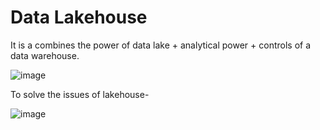 # Data Lakehouse 

It is a combines the power of data lake + analytical power + controls of a data warehouse.

![image](https://github.com/shekharbiswas/Databricks/assets/32758439/64068f1b-9ab5-4917-9232-fcdf6221166e)


To solve the issues of lakehouse-

![image](https://github.com/shekharbiswas/Databricks/assets/32758439/f761d6bc-ba30-4607-b94d-6d42641b40d8)
